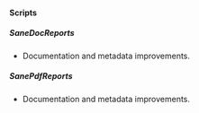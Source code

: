 
#### Scripts
##### SaneDocReports
- Documentation and metadata improvements.
##### SanePdfReports
- Documentation and metadata improvements.
